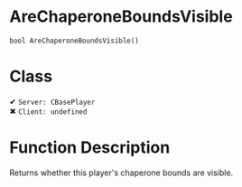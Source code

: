 # AreChaperoneBoundsVisible
```
bool AreChaperoneBoundsVisible()
```
# Class
✔ `Server: CBasePlayer`  
✖ `Client: undefined`  

# Function Description
Returns whether this player's chaperone bounds are visible.
